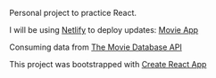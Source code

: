 Personal project to practice React. 

I will be using [Netlify](https://www.netlify.com/) to deploy updates: [Movie App](https://practical-volhard-756b40.netlify.app/)

Consuming data from [The Movie Database API](https://www.themoviedb.org/documentation/api)

This project was bootstrapped with [Create React App](https://github.com/facebook/create-react-app)